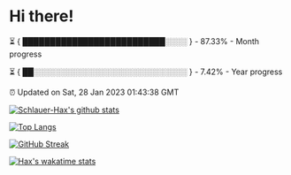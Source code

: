 # Hi there!

⏳ { ██████████████████████████░░░░ } - 87.33% - Month progress

⏳ { ██░░░░░░░░░░░░░░░░░░░░░░░░░░░░ } - 7.42% - Year progress

⏰ Updated on Sat, 28 Jan 2023 01:43:38 GMT


[![Schlauer-Hax's github stats](https://github-readme-stats.vercel.app/api?username=Schlauer-Hax&show_icons=true&theme=dark&count_private=true)](https://github.com/Schlauer-Hax)


[![Top Langs](https://github-readme-stats.vercel.app/api/top-langs/?username=Schlauer-Hax&layout=compact&theme=dark)](https://github.com/Schlauer-Hax?tab=repositories)

[![GitHub Streak](https://streak-stats.demolab.com?user=Schlauer-Hax&theme=dark)](https://git.io/streak-stats)

[![Hax's wakatime stats](https://github-readme-stats.vercel.app/api/wakatime?username=Hax&theme=dark)](https://wakatime.com/@Hax)

